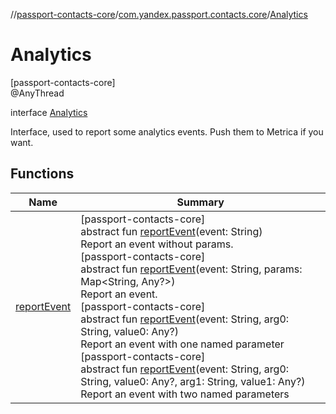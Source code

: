 //[passport-contacts-core](../../../index.md)/[com.yandex.passport.contacts.core](../index.md)/[Analytics](index.md)

# Analytics

[passport-contacts-core]\
@AnyThread

interface [Analytics](index.md)

Interface, used to report some analytics events. Push them to Metrica if you want.

## Functions

| Name | Summary |
|---|---|
| [reportEvent](report-event.md) | [passport-contacts-core]<br>abstract fun [reportEvent](report-event.md)(event: String)<br>Report an event without params.<br>[passport-contacts-core]<br>abstract fun [reportEvent](report-event.md)(event: String, params: Map&lt;String, Any?&gt;)<br>Report an event.<br>[passport-contacts-core]<br>abstract fun [reportEvent](report-event.md)(event: String, arg0: String, value0: Any?)<br>Report an event with one named parameter<br>[passport-contacts-core]<br>abstract fun [reportEvent](report-event.md)(event: String, arg0: String, value0: Any?, arg1: String, value1: Any?)<br>Report an event with two named parameters |
